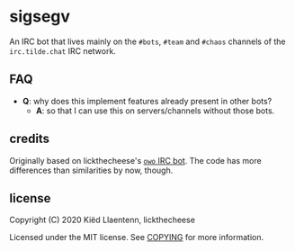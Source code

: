 # sigsegv

An IRC bot that lives mainly on the `#bots`, `#team` and `#chaos`
channels of the `irc.tilde.chat` IRC network.

## FAQ
- **Q**: why does this implement features already present in other bots?
	- **A**: so that I can use this on servers/channels without
	those bots.

## credits

Originally based on lickthecheese's
[`owo` IRC bot](https://github.com/lickthecheese/oirc-bot).
The code has more differences than similarities by now,
though.

## license

Copyright (C) 2020 Kiëd Llaentenn, lickthecheese

Licensed under the MIT license. See
[COPYING](https://github.com/kiedtl/ircbot/blob/master/COPYING)
for more information.
